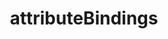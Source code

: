 ---
title: attributeBindings
template: topic.jade
tags: [ attribute ]
description: array of View's property names used to calculate View's DOM element's attributes
---
